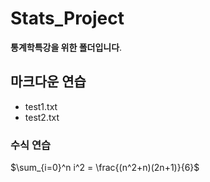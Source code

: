 # Stats_Project
__통계학특강을 위한 폴더입니다__.

## 마크다운 연습

- test1.txt
- test2.txt

### 수식 연습

$\sum_{i=0}^n i^2 = \frac{(n^2+n)(2n+1)}{6}$
